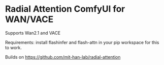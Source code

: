 # Radial Attention ComfyUI for WAN/VACE

Supports Wan2.1 and VACE

Requirements: install flashinfer and flash-attn in your pip workspace for this to work.

Builds on https://github.com/mit-han-lab/radial-attention 
